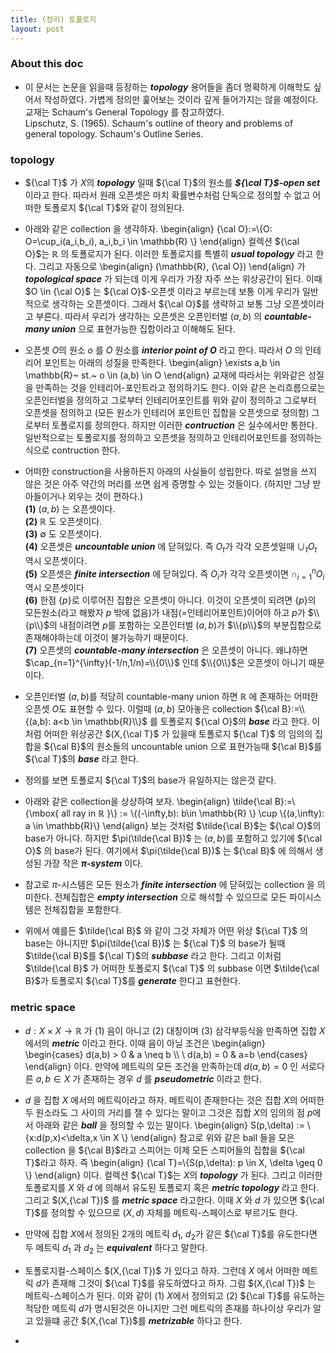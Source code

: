 ```yaml
---
title: (정리) 토폴로지
layout: post 
---
```


### About this doc 

- 이 문서는 논문을 읽을때 등장하는 ***topology*** 용어들을 좀더 명확하게 이해학도 싶어서 작성하였다. 가볍게 정의만 훑어보는 것이라 깊게 들어가지는 않을 예정이다. 교재는 Schaum's General Topology 를 참고하였다. <br/>
Lipschutz, S. (1965). Schaum's outline of theory and problems of general topology. Schaum's Outline Series.

### topology 

- ${\cal T}$ 가 $X$의 ***topology*** 일때 ${\cal T}$의 원소를 ***${\cal T}$-open set*** 이라고 한다. 따라서 원래 오픈셋은 마치 확률변수처럼 단독으로 정의할 수 없고 어떠한 토폴로지 ${\cal T}$와 같이 정의된다. 

- 아래와 같은 collection 을 생각하자. 
\begin{align}
{\cal O}:=\\{O: O=\cup_i(a_i,b_i), a_i,b_i \in \mathbb{R} \\} 
\end{align}
컬렉션 ${\cal O}$는 $\mathbb{R}$ 의 토폴로지가 된다. 이러한 토폴로지를 특별히 ***usual topology*** 라고 한다. 그리고 자동으로 
\begin{align}
(\mathbb{R}, {\cal O})
\end{align}
가 ***topological space*** 가 되는데 이게 우리가 가장 자주 쓰는 위상공간이 된다. 이때 $O \in {\cal O}$ 는 ${\cal O}$-오픈셋 이라고 부르는데 보통 이게 우리가 일반적으로 생각하는 오픈셋이다. 그래서 ${\cal O}$를 생략하고 보통 그냥 오픈셋이라고 부른다. 따라서 우리가 생각하는 오픈셋은 오픈인터벌 $(a,b)$ 의 ***countable-many union*** 으로 표현가능한 집합이라고 이해해도 된다. 

- 오픈셋 $O$의 원소 $o$ 를 $O$ 원소를 ***interior point of $O$*** 라고 한다. 따라서 $O$ 의 인테리어 포인트는 아래의 성질을 만족한다. 
\begin{align}
\exists a,b \in \mathbb{R}~ st.~ o \in (a,b) \in O 
\end{align}
교재에 따라서는 위와같은 성질을 만족하는 것을 인테리어-포인트라고 정의하기도 한다. 이와 같은 논리흐름으로는 오픈인터벌을 정의하고 그로부터 인테리어포인트를 위와 같이 정의하고 그로부터 오픈셋을 정의하고 (모든 원소가 인테리어 포인트인 집합을 오픈셋으로 정의함) 그로부터 토폴로지를 정의한다. 하지만 이러한 ***contruction*** 은 실수에서만 통한다. 일반적으로는 토폴로지를 정의하고 오픈셋을 정의하고 인테리어포인트를 정의하는 식으로 contruction 한다. 

- 어떠한 construction을 사용하든지 아래의 사실들이 성립한다. 따로 설명을 쓰지 않은 것은 아주 약간의 머리를 쓰면 쉽게 증명할 수 있는 것들이다. (하지만 그냥 받아들이거나 외우는 것이 편하다.) <br/>
**(1)** $(a,b)$ 는 오픈셋이다. <br/>
**(2)** $\mathbb{R}$ 도 오픈셋이다. <br/>
**(3)** $\emptyset$ 도 오픈셋이다. <br/>
**(4)** 오픈셋은 ***uncountable union*** 에 닫혀있다. 즉 $O_t$가 각각 오픈셋일때 $\cup_t O_t$ 역시 오픈셋이다. <br/>
**(5)** 오픈셋은 ***finite intersection*** 에 닫혀있다. 즉 $O_i$가 각각 오픈셋이면 $\cap_{i=1}^{n} O_i$ 역시 오픈셋이다 <br/>
**(6)** 한점 $\{p\}$로 이루어진 집합은 오픈셋이 아니다. 이것이 오픈셋이 되려면 $\{p\}$의 모든원소(라고 해봤자 $p$ 밖에 없음)가 내점(=인테리어포인트)이어야 하고 $p$가 $\\{p\\}$의 내점이려면 $p$를 포함하는 오픈인터벌 $(a,b)$가 $\\{p\\}$의 부분집합으로 존재해야하는데 이것이 불가능하기 때문이다. <br/>
**(7)** 오픈셋의 ***countable-many intersection*** 은 오픈셋이 아니다. 왜냐하면 $\cap_{n=1}^{\infty}(-1/n,1/n)=\\{0\\}$ 인데 $\\{0\\}$은 오픈셋이 아니기 때문이다. <br/>

- 오픈인터벌 $(a,b)$를 적당히 countable-many union 하면 $\mathbb{R}$ 에 존재하는 어떠한 오픈셋 $O$도 표현할 수 있다. 이럴때 $(a,b)$ 모아놓은 collection ${\cal B}:=\\{(a,b): a<b \in \mathbb{R}\\}$ 를 토폴로지 ${\cal O}$의 ***base*** 라고 한다. 이처럼 어떠한 위상공간 $(X,{\cal T}$ 가 있을때 토폴로지 ${\cal T}$ 의 임의의 집합을 ${\cal B}$의 원소들의 uncountable union 으로 표현가능때 ${\cal B}$를 ${\cal T}$의 ***base*** 라고 한다. 

- 정의를 보면 토폴로지 ${\cal T}$의 base가 유일하지는 않은것 같다. 

- 아래와 같은 collection을 상상하여 보자. 
\begin{align}
\tilde{\cal B}:=\\{\mbox{ all ray in $\mathbb{R}$ }\\} := \\{(-\infty,b): b\in \mathbb{R} \\} \cup \\{(a,\infty): a \in \mathbb{R}\\} 
\end{align}
보는 것처럼 $\tilde{\cal B}$는 ${\cal O}$의 base가 아니다. 하지만 $\pi(\tilde{\cal B})$ 는 $(a,b)$를 포함하고 있기에 ${\cal O}$ 의 base가 된다. 여기에서 $\pi(\tilde{\cal B})$ 는 $\{\cal B}$ 에 의해서 생성된 가장 작은 ***$\pi$-system*** 이다. 

- 참고로 $\pi$-시스템은 모든 원소가 ***finite intersection*** 에 닫혀있는 collection 을 의미한다. 전체집합은 ***empty intersection*** 으로 해석할 수 있으므로 모든 파이시스템은 전체집합을 포함한다. 

- 위에서 예를든 $\tilde{\cal B}$ 와 같이 그것 자체가 어떤 위상 ${\cal T}$ 의 base는 아니지만 $\pi(\tilde{\cal B})$ 는 ${\cal T}$ 의 base가 될때 $\tilde{\cal B}$를 ${\cal T}$의 ***subbase*** 라고 한다. 그리고 이처럼 $\tilde{\cal B}$ 가 어떠한 토폴로지 ${\cal T}$ 의 subbase 이면 $\tilde{\cal B}$가 토폴로지 ${\cal T}$를 ***generate*** 한다고 표현한다. 

### metric space 

- $d:X \times X \to \mathbb{R}$ 가 (1) 음이 아니고 (2) 대칭이며 (3) 삼각부등식을 만족하면 집합 $X$ 에서의 ***metric*** 이라고 한다. 이때 음이 아닐 조건은 
\begin{align}
\begin{cases}
d(a,b) > 0 & a \neq b \\\\ \\
d(a,b) = 0 & a=b 
\end{cases}
\end{align}
이다. 만약에 메트릭의 모든 조건을 만족하는데 $d(a,b)=0$ 인 서로다른 $a,b \in X$ 가 존재하는 경우 $d$ 를 ***pseudometric*** 이라고 한다. 

- $d$ 을 집합 $X$ 에서의 메트릭이라고 하자. 메트릭이 존재한다는 것은 집합 $X$의 어떠한 두 원소라도 그 사이의 거리를 잴 수 있다는 말이고 그것은 집합 $X$의 임의의 점 $p$에서 아래와 같은 ***ball*** 을 정의할 수 있는 말이다. 
\begin{align}
S(p,\delta) := \\{x:d(p,x)<\delta,x \in X \\}
\end{align}
참고로 위와 같은 ball 들을 모은 collection 을 ${\cal B}$라고 
스피어는 이제 모든 스피어들의 집합을 ${\cal T}$라고 하자. 즉 
\begin{align}
{\cal T}=\\{S(p,\delta): p \in X, \delta \geq 0  \\}
\end{align}
이다. 컬렉션 ${\cal T}$는 $X$의 ***topology*** 가 된다. 그리고 이러한 토폴로지를 $X$ 와 $d$ 에 의해서 유도된 토폴로지 혹은 ***metric topology*** 라고 한다. 그리고 $(X,{\cal T})$ 를 ***metric space*** 라고한다. 이때 $X$ 와 $d$ 가 있으면 ${\cal T}$를 정의할 수 있으므로 $(X,d)$ 자체를 메트릭-스페이스로 부르기도 한다. 

- 만약에 집합 $X$에서 정의된 2개의 메트릭 $d_1$, $d_2$가 같은 ${\cal T}$를 유도한다면 두 메트릭 $d_1$ 과 $d_2$ 는 ***equivalent*** 하다고 말한다. 

- 토폴로지컬-스페이스 $(X,{\cal T})$ 가 있다고 하자. 그런데 $X$ 에서 어떠한 메트릭 $d$가 존재해 그것이 ${\cal T}$를 유도하였다고 하자. 그럼 $(X,{\cal T})$ 는 메트릭-스페이스가 된다. 이와 같이 (1) $X$에서 정의되고 (2) ${\cal T}$를 유도하는 적당한 메트릭 $d$가 명시된것은 아니지만 그런 메트릭의 존재를 하나이상 우리가 알고 있을떄 공간 $(X,{\cal T})$를 ***metrizable*** 하다고 한다. 

- 
